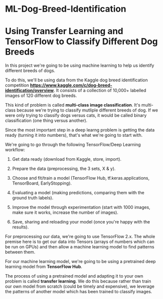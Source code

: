 # ML-Dog-Breed-Identification

# Using Transfer Learning and TensorFlow to Classify Different Dog Breeds

In this project we're going to be using machine learning to help us identify different breeds of dogs.

To do this, we'll be using data from the Kaggle dog breed identification competition **https://www.kaggle.com/c/dog-breed-identification/overview**. It consists of a collection of 10,000+ labelled images of 120 different dog breeds.

This kind of problem is called **multi-class image classification**. It's multi-class because we're trying to classify mutliple different breeds of dog. If we were only trying to classify dogs versus cats, it would be called binary classification (one thing versus another).

Since the most important step in a deep learng problem is getting the data ready (turning it into numbers), that's what we're going to start with.

We're going to go through the following TensorFlow/Deep Learning workflow:

1. Get data ready (download from Kaggle, store, import).

2. Prepare the data (preprocessing, the 3 sets, X & y).

3. Choose and fit/train a model (TensorFlow Hub, tf.keras.applications, TensorBoard, EarlyStopping).

4. Evaluating a model (making predictions, comparing them with the ground truth labels).

5. Improve the model through experimentation (start with 1000 images, make sure it works, increase the number of images).

6. Save, sharing and reloading your model (once you're happy with the results).

For preprocessing our data, we're going to use TensorFlow 2.x. The whole premise here is to get our data into Tensors (arrays of numbers which can be run on GPUs) and then allow a machine learning model to find patterns between them.

For our machine learning model, we're going to be using a pretrained deep learning model from **TensorFlow Hub**.

The process of using a pretrained model and adapting it to your own problem is called **transfer learning**. We do this because rather than train our own model from scratch (could be timely and expensive), we leverage the patterns of another model which has been trained to classify images.

